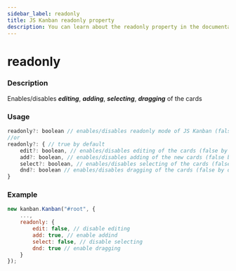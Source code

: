 ```yaml
---
sidebar_label: readonly
title: JS Kanban readonly property
description: You can learn about the readonly property in the documentation of the JavaScript Kanban library. Browse developer guides and API reference, try out code examples and live demos.
---
```


# readonly

### Description

Enables/disables ***editing***, ***adding***, ***selecting***, ***dragging***  of the cards

### Usage

```js
readonly?: boolean // enables/disables readonly mode of JS Kanban (false by default)
//or
readonly?: { // true by default
	edit?: boolean, // enables/disables editing of the cards (false by default)
	add?: boolean, // enables/disables adding of the new cards (false by default)
	select?: boolean, // enables/disables selecting of the cards (false by default)
	dnd?: boolean // enables/disables dragging of the cards (false by default)
}
```
### Example

```jsx {3-8}
new kanban.Kanban("#root", {
	...,
	readonly: {
		edit: false, // disable editing
		add: true, // enable addind
		select: false, // disable selecting
		dnd: true // enable dragging
	}
});
```
